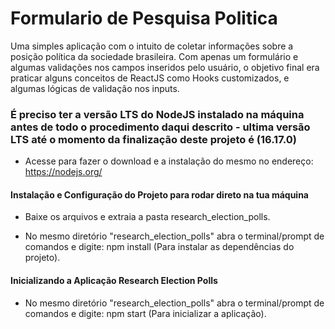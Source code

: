 # Formulario de Pesquisa Politica

Uma simples aplicação com o intuito de coletar informações sobre a posição política da sociedade brasileira.
Com apenas um formulário e algumas validações nos campos inseridos pelo usuário, o objetivo final era praticar alguns conceitos de ReactJS como Hooks customizados, e algumas lógicas de validação nos inputs.

### É preciso ter a versão LTS do NodeJS instalado na máquina antes de todo o procedimento daqui descrito - ultima versão LTS até o momento da finalização deste projeto é (16.17.0)

- Acesse para fazer o download e a instalação do mesmo no endereço: https://nodejs.org/

#### Instalação e Configuração do Projeto para rodar direto na tua máquina

- Baixe os arquivos e extraia a pasta research_election_polls.

- No mesmo diretório "research_election_polls" abra o terminal/prompt de comandos e digite: npm install (Para instalar as dependências do projeto).

#### Inicializando a Aplicação Research Election Polls

- No mesmo diretório "research_election_polls" abra o terminal/prompt de comandos e digite: npm start (Para inicializar a aplicação).
